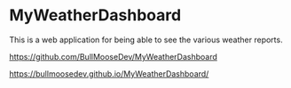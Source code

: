 # MyWeatherDashboard

This is a web application for being able to see the various weather reports.

https://github.com/BullMooseDev/MyWeatherDashboard

https://bullmoosedev.github.io/MyWeatherDashboard/